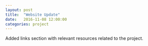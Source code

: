 ```yaml
---
layout: post
title:  "Website Update"
date:   2016-11-08 12:00:00
categories: project
---
```


Added links section with relevant resources related to the project.
